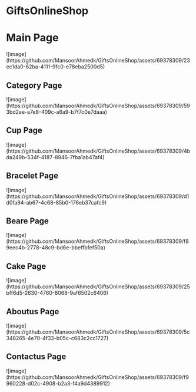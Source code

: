 # GiftsOnlineShop
<h1>Main Page </h1>
![image](https://github.com/MansoorAhmedk/GiftsOnlineShop/assets/69378309/23ec1da0-62ba-4111-9fc0-e78eba2500d5)
<h2>Category Page</h2>
![image](https://github.com/MansoorAhmedk/GiftsOnlineShop/assets/69378309/593bd2ae-a7e8-409c-a6a9-b7f7c0e7daaa)
<h2>Cup Page</h2>
![image](https://github.com/MansoorAhmedk/GiftsOnlineShop/assets/69378309/4bda249b-534f-4187-8946-7fba1ab47af4)
<h2>Bracelet Page</h2>
![image](https://github.com/MansoorAhmedk/GiftsOnlineShop/assets/69378309/d1d0fa94-ab67-4c68-85b0-176eb37cafc9)
<h2>Beare Page</h2>
![image](https://github.com/MansoorAhmedk/GiftsOnlineShop/assets/69378309/f89eec4b-2778-48c9-bd6e-bbeffbfef50a)
<h2>Cake Page</h2>
![image](https://github.com/MansoorAhmedk/GiftsOnlineShop/assets/69378309/25bff6d5-2630-4760-8068-9af6502c6406)
<h2>Aboutus Page</h2>
![image](https://github.com/MansoorAhmedk/GiftsOnlineShop/assets/69378309/5c348265-4e70-4f33-b05c-c683c2cc1727)
<h2>Contactus Page</h2>
![image](https://github.com/MansoorAhmedk/GiftsOnlineShop/assets/69378309/f9960228-d02c-4908-b2a3-f4a9d4389912)

